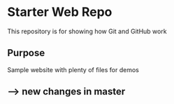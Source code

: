 # Starter Web Repo

This repository is for showing how Git and GitHub work

## Purpose

Sample website with plenty of files for demos

## --> new changes in master